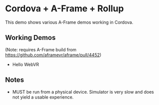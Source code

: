 # Cordova + A-Frame + Rollup

This demo shows various A-Frame demos working in Cordova.

## Working Demos

(Note: requires A-Frame build from https://github.com/aframevr/aframe/pull/4452)

- Hello WebVR

## Notes

- MUST be run from a physical device. Simulator is very slow and does not yield a usable experience.
